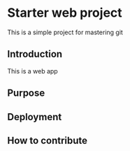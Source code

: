 # Starter web project
This is a simple project for mastering git

## Introduction 
This is a web app
## Purpose
## Deployment
## How to contribute

